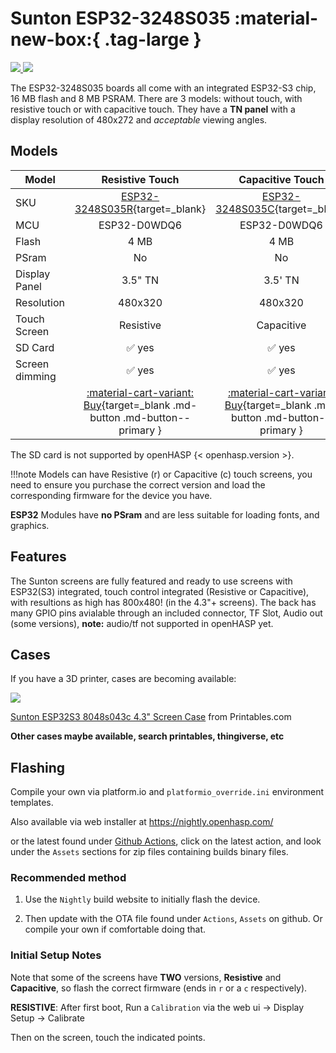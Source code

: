 # Sunton ESP32-3248S035 :material-new-box:{ .tag-large }

<div class="row justify-content-center">
        <a href="../images/esp32-3248s035r-front.jpg" data-toggle="lightbox" data-gallery="example-gallery" class="col-sm-4" data-title="Sunton ESP32-3248S035R" data-footer="">
            <img src="../thumbnails/esp32-3248s035r-front.jpg" class="img-fluid">
        </a>
        <a href="../images/esp32-3248s035c-front.jpg" data-toggle="lightbox" data-gallery="example-gallery" class="col-sm-4" data-title="Sunton ESP32-3248S035C" data-footer="">
            <img src="../thumbnails/esp32-3248s035c-front.jpg" class="img-fluid">
        </a>
</div>

The ESP32-3248S035 boards all come with an integrated ESP32-S3 chip, 16 MB flash and 8 MB PSRAM.
There are 3 models: without touch, with resistive touch or with capacitive touch.
They have a **TN panel** with a display resolution of 480x272 and *acceptable* viewing angles.


## Models

| Model                   | Resistive Touch | Capacitive Touch
|-------------------------|:-------:|:-------:|
| SKU                     | [ESP32-3248S035R][1]{target=_blank} | [ESP32-3248S035C][2]{target=_blank}
| MCU                     | ESP32-D0WDQ6 | ESP32-D0WDQ6
| Flash                   | 4 MB    | 4 MB
| PSram                   | No      | No
| Display Panel           | 3.5" TN | 3.5' TN
| Resolution              | 480x320 | 480x320
| Touch Screen            | Resistive | Capacitive
| SD Card                 | :white_check_mark: yes | :white_check_mark: yes
| Screen dimming          | :white_check_mark: yes | :white_check_mark: yes
| | [:material-cart-variant: Buy][1]{target=_blank .md-button .md-button--primary } | [:material-cart-variant: Buy][2]{target=_blank .md-button .md-button--primary }

The SD card is not supported by openHASP {< openhasp.version >}.

!!!note
        Models can have Resistive (r) or Capacitive (c) touch screens, you need to ensure you purchase the correct version and load the corresponding firmware for the device you have.


__ESP32__ Modules have __no PSram__ and are less suitable for loading fonts, and graphics.

## Features

The Sunton screens are fully featured and ready to use screens with ESP32(S3) integrated, touch control integrated (Resistive or Capacitive), with resultions as high has 800x480! (in the 4.3"+ screens).  The back has many GPIO pins avialable through an included connector, TF Slot, Audio out (some versions), **note:** audio/tf not supported in openHASP yet.

## Cases

If you have a 3D printer, cases are becoming available:

<div class="row justify-content-center">
        <img src="../sunton_esp32-3248s035-case.png" class="img-fluid">
</div>

<a href="https://www.printables.com/model/350540-sunton-esp32s3-8048s043c-43-screen-case" target="_blank">Sunton ESP32S3 8048s043c 4.3" Screen Case</a> from Printables.com

**Other cases maybe available, search printables, thingiverse, etc**

## Flashing

Compile your own via platform.io and `platformio_override.ini` environment templates.

Also available via web installer at <a target="_blank" href="https://nightly.openhasp.com/">https://nightly.openhasp.com/</a>

or the latest found under <a target="_blank" href="https://github.com/HASwitchPlate/openHASP/actions">Github Actions</a>, click on the latest action, and look under the `Assets` sections for zip files containing builds binary files.

### Recommended method

   1. Use the `Nightly` build website to initially flash the device.

   2. Then update with the OTA file found under `Actions`, `Assets` on github.  Or compile your own if comfortable doing that.

### Initial Setup Notes

Note that some of the screens have **TWO** versions, **Resistive** and **Capacitive**, so flash the correct firmware (ends in `r` or a `c` respectively).

**RESISTIVE**: After first boot, Run a `Calibration` via the web ui -> Display Setup -> Calibrate

Then on the screen, touch the indicated points.

[1]: https://s.click.aliexpress.com/e/_DnPqPCv
[2]: https://s.click.aliexpress.com/e/_DnPqPCv
